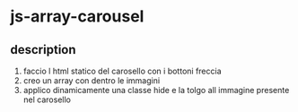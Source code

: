 js-array-carousel
===
## description
1. faccio l html statico del carosello con i bottoni freccia
2. creo un array con dentro le immagini
3. applico dinamicamente una classe hide e la tolgo all immagine presente nel carosello 